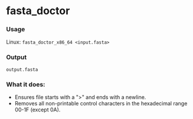 # fasta_doctor  

### Usage
Linux: `fasta_doctor_x86_64 <input.fasta>`

### Output
`output.fasta`

### What it does:
+ Ensures file starts with a ">" and ends with a newline.
+ Removes all non-printable control characters in the hexadecimal range 00-1F (except 0A).
